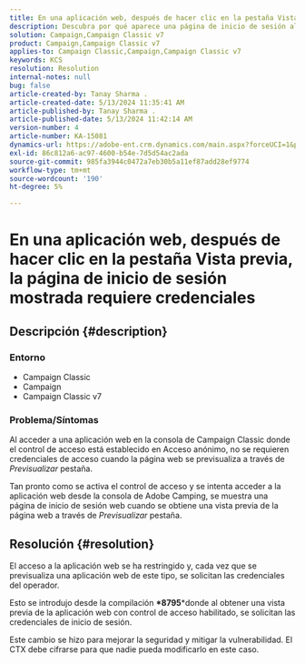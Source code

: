 ```yaml
---
title: En una aplicación web, después de hacer clic en la pestaña Vista previa, la página de inicio de sesión mostrada requiere credenciales
description: Descubra por qué aparece una página de inicio de sesión al acceder a una aplicación web en la consola del Campaign Classic.
solution: Campaign,Campaign Classic v7
product: Campaign,Campaign Classic v7
applies-to: Campaign Classic,Campaign,Campaign Classic v7
keywords: KCS
resolution: Resolution
internal-notes: null
bug: false
article-created-by: Tanay Sharma .
article-created-date: 5/13/2024 11:35:41 AM
article-published-by: Tanay Sharma .
article-published-date: 5/13/2024 11:42:14 AM
version-number: 4
article-number: KA-15081
dynamics-url: https://adobe-ent.crm.dynamics.com/main.aspx?forceUCI=1&pagetype=entityrecord&etn=knowledgearticle&id=6f2d6ce7-1c11-ef11-9f8a-6045bd02b206
exl-id: 86c812a6-ac97-4600-b54e-7d5d54ac2ada
source-git-commit: 985fa3944c0472a7eb30b5a11ef87add28ef9774
workflow-type: tm+mt
source-wordcount: '190'
ht-degree: 5%

---
```


# En una aplicación web, después de hacer clic en la pestaña Vista previa, la página de inicio de sesión mostrada requiere credenciales

## Descripción {#description}


### Entorno

- Campaign Classic
- Campaign
- Campaign Classic v7


### Problema/Síntomas

Al acceder a una aplicación web en la consola de Campaign Classic donde el control de acceso está establecido en Acceso anónimo, no se requieren credenciales de acceso cuando la página web se previsualiza a través de *Previsualizar* pestaña.

Tan pronto como se activa el control de acceso y se intenta acceder a la aplicación web desde la consola de Adobe Camping, se muestra una página de inicio de sesión web cuando se obtiene una vista previa de la página web a través de *Previsualizar* pestaña.


## Resolución {#resolution}


El acceso a la aplicación web se ha restringido y, cada vez que se previsualiza una aplicación web de este tipo, se solicitan las credenciales del operador.

Esto se introdujo desde la compilación <b>*8795</b>*donde al obtener una vista previa de la aplicación web con control de acceso habilitado, se solicitan las credenciales de inicio de sesión.

Este cambio se hizo para mejorar la seguridad y mitigar la vulnerabilidad. El CTX debe cifrarse para que nadie pueda modificarlo en este caso.
